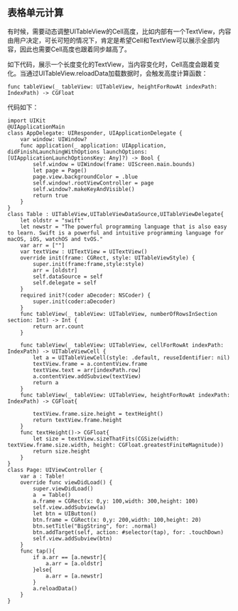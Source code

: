 ## 表格单元计算

 有时候，需要动态调整UITableView的Cell高度，比如内部有一个TextView，内容由用户决定，可长可短的情况下，肯定是希望Cell和TextView可以展示全部内容，因此也需要Cell高度也跟着同步越高了。
 
 如下代码，展示一个长度变化的TextView，当内容变化时，Cell高度会跟着变化。当通过UITableView.reloadData加载数据时，会触发高度计算函数：
 
    func tableView(_ tableView: UITableView, heightForRowAt indexPath: IndexPath) -> CGFloat
 
代码如下： 
 
    import UIKit
    @UIApplicationMain
    class AppDelegate: UIResponder, UIApplicationDelegate {
        var window: UIWindow?
        func application(_ application: UIApplication, didFinishLaunchingWithOptions launchOptions: [UIApplicationLaunchOptionsKey: Any]?) -> Bool {
            self.window = UIWindow(frame: UIScreen.main.bounds)
            let page = Page()
            page.view.backgroundColor = .blue
            self.window!.rootViewController = page
            self.window?.makeKeyAndVisible()
            return true
        }
    }
    class Table : UITableView,UITableViewDataSource,UITableViewDelegate{
        let oldstr = "swift"
        let newstr = "The powerful programming language that is also easy to learn. Swift is a powerful and intuitive programming language for macOS, iOS, watchOS and tvOS."
        var arr = [""]
        var textView : UITextView = UITextView()
        override init(frame: CGRect, style: UITableViewStyle) {
            super.init(frame:frame,style:style)
            arr = [oldstr]
            self.dataSource = self
            self.delegate = self
        }
        required init?(coder aDecoder: NSCoder) {
            super.init(coder:aDecoder)
        }
        func tableView(_ tableView: UITableView, numberOfRowsInSection section: Int) -> Int {
            return arr.count
        }
        
        func tableView(_ tableView: UITableView, cellForRowAt indexPath: IndexPath) -> UITableViewCell {
            let a = UITableViewCell(style: .default, reuseIdentifier: nil)
            textView.frame = a.contentView.frame
            textView.text = arr[indexPath.row]
            a.contentView.addSubview(textView)
            return a
        }
        func tableView(_ tableView: UITableView, heightForRowAt indexPath: IndexPath) -> CGFloat{
            
            textView.frame.size.height = textHeight()
            return textView.frame.height
        }
        func textHeight()-> CGFloat{
            let size = textView.sizeThatFits(CGSize(width: textView.frame.size.width, height: CGFloat.greatestFiniteMagnitude))
            return size.height
        }
    }
    class Page: UIViewController {
        var a : Table!
        override func viewDidLoad() {
            super.viewDidLoad()
            a  = Table()
            a.frame = CGRect(x: 0,y: 100,width: 300,height: 100)
            self.view.addSubview(a)
            let btn = UIButton()
            btn.frame = CGRect(x: 0,y: 200,width: 100,height: 20)
            btn.setTitle("BigString", for: .normal)
            btn.addTarget(self, action: #selector(tap), for: .touchDown)
            self.view.addSubview(btn)
        }
        func tap(){
            if a.arr == [a.newstr]{
                a.arr = [a.oldstr]
            }else{
                a.arr = [a.newstr]
            }
            a.reloadData()
        }
    }

